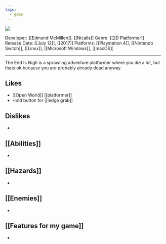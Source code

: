 ```yaml
---
tags:
  - game
---
```

<img src="https://cdn2.steamgriddb.com/thumb/e21474d71ab3960b460f6f65ba4763df.jpg">

Developer: [[Edmund McMillen]], [[Nicalis]]
Genre: [[2D Platformer]]
Release Date: [[July 12]], [[2017]]
Platforms: [[Playstation 4]], [[Nintendo Switch]], [[Linux]], [[Microsoft Windows]], [[macOS]]

----

The End Is Nigh is a sprawling adventure platformer where you die a lot, but thats ok because you are probably already dead anyway.

## Likes
* [[Open World]]  [[platformer]]
* Hold button for [[ledge grab]] 

## Dislikes
* 

## [[Abilities]]
* 

## [[Hazards]]
* 

## [[Enemies]]
* 

## [[Features for my game]]
* 